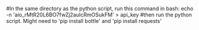 #In the same directory as the python script, run this command in bash:
echo -n 'aio_rMtR20L6BO7fwZj2auIcRmOSukFM' > api_key
#then run the python script. Might need to 'pip install bottle' and 'pip install requests'

